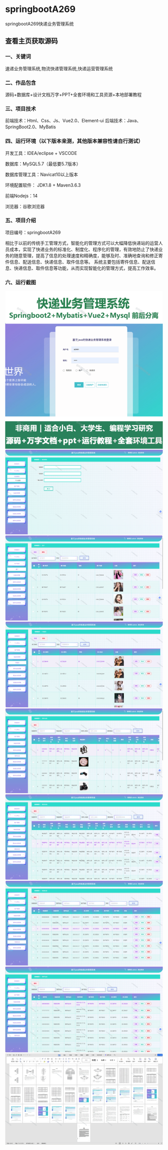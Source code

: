# springbootA269
springbootA269快递业务管理系统
 
## 查看主页获取源码

### 一、关键词
速递业务管理系统,物流快递管理系统,快递运营管理系统

### 二、作品包含
源码+数据库+设计文档万字+PPT+全套环境和工具资源+本地部署教程

### 三、项目技术
前端技术：Html、Css、Js、Vue2.0、Element-ui 
后端技术：Java、SpringBoot2.0、MyBatis

### 四、运行环境（以下版本亲测，其他版本兼容性请自行测试）
开发工具：IDEA/eclipse  + VSCODE

数据库：MySQL5.7（最低要5.7版本）

数据库管理工具：Navicat10以上版本

环境配置软件： JDK1.8 + Maven3.6.3

前端Nodejs：14

浏览器：谷歌浏览器

### 五、项目介绍
项目编号：springbootA269

相比于以前的传统手工管理方式，智能化的管理方式可以大幅降低快递站的运营人员成本，实现了快递业务的标准化、制度化、程序化的管理，有效地防止了快递业务的随意管理，提高了信息的处理速度和精确度，能够及时、准确地查询和修正寄件信息、配送信息、快递信息、取件信息等。
系统主要包括寄件信息、配送信息、快递信息、取件信息等功能，从而实现智能化的管理方式，提高工作效率。 

### 六、运行截图
![cover.png](./cover.png)
![1.png](./1.png)
![2.png](./2.png)
![3.png](./3.png)
![4.png](./4.png)
![5.png](./5.png)
![6.png](./6.png)
![7.png](./7.png)
![8.png](./8.png)
